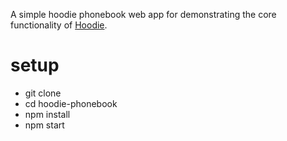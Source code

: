 A simple hoodie phonebook web app for demonstrating the core functionality of [Hoodie](hood.ie).

# setup

- git clone
- cd hoodie-phonebook
- npm install
- npm start
